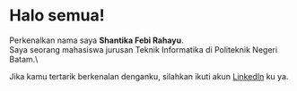 # Halo semua!

Perkenalkan nama saya **Shantika Febi Rahayu**.\
Saya seorang mahasiswa jurusan Teknik Informatika di Politeknik Negeri Batam.\

Jika kamu tertarik berkenalan denganku, silahkan ikuti akun [LinkedIn](https://www.linkedin.com/in/shantika27) ku ya.

